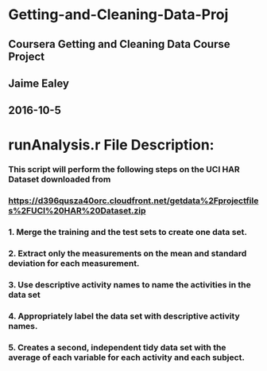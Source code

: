 # Getting-and-Cleaning-Data-Proj
## Coursera Getting and Cleaning Data Course Project
## Jaime Ealey
## 2016-10-5

# runAnalysis.r File Description:

### This script will perform the following steps on the UCI HAR Dataset downloaded from 
### https://d396qusza40orc.cloudfront.net/getdata%2Fprojectfiles%2FUCI%20HAR%20Dataset.zip 
### 1. Merge the training and the test sets to create one data set.
### 2. Extract only the measurements on the mean and standard deviation for each measurement. 
### 3. Use descriptive activity names to name the activities in the data set
### 4. Appropriately label the data set with descriptive activity names. 
### 5. Creates a second, independent tidy data set with the average of each variable for each activity and each subject. 
​
